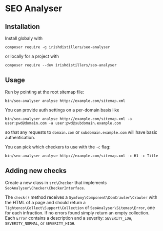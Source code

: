 SEO Analyser
============

Installation
------------

Install globaly with

```
composer require -g irishdistillers/seo-analyser
```

or locally for a project with

```
composer require --dev irishdistillers/seo-analyser
```

Usage
-----

Run by pointing at the root sitemap file:

```
bin/seo-analyser analyse http://example.com/sitemap.xml
```

You can provide auth settings on a per-domain basis like

```
bin/seo-analyser analyse http://example.com/sitemap.xml -a user:pwd@domain.com -a user:pwd@subdomain.example.com
```

so that any requests to `domain.com` or `subdomain.example.com` will have basic authentication.

You can pick which checkers to use with the `-c` flag:

```
bin/seo-analyser analyse http://example.com/sitemap.xml -c H1 -c Title
```

Adding new checks
-----------------

Create a new class in `src\Checker` that implements `SeoAnalyser\Checker\CheckerInterface`.

The `check()` method receives a `Symfony\Component\DomCrawler\Crawler` with the HTML of a page and should return a
`Tightenco\Collect\Support\Collection` of `SeoAnalyser\Sitemap\Error`, one for each infraction. If no errors found
simply return an empty collection. Each `Error` contains a description and a severity: `SEVERITY_LOW`,
`SEVERITY_NORMAL`, or `SEVERITY_HIGH`.